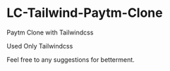 # LC-Tailwind-Paytm-Clone
Paytm Clone with Tailwindcss

Used Only Tailwindcss 

Feel free to any suggestions for betterment.
